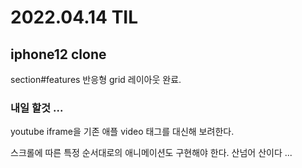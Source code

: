 # 2022.04.14 TIL

## iphone12 clone

section#features 반응형 grid 레이아웃 완료.

### 내일 할것 ... 

youtube iframe을 기존 애플 video 태그를 대신해 보려한다.

스크롤에 따른 특정 순서대로의 애니메이션도 구현해야 한다. 산넘어 산이다 ...




